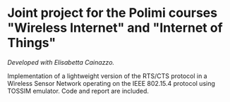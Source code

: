# Joint project for the Polimi courses "Wireless Internet" and "Internet of Things"

_Developed with Elisabetta Cainazzo._

Implementation of a lightweight version of the RTS/CTS protocol in a Wireless Sensor Network operating on the IEEE 802.15.4 protocol using TOSSIM emulator.
Code and report are included.

